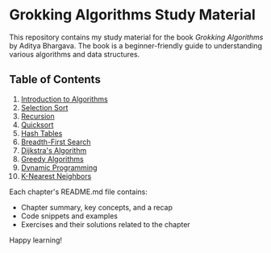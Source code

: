 # Grokking Algorithms Study Material

This repository contains my study material for the book _Grokking Algorithms_ by Aditya Bhargava. The book is a beginner-friendly guide to understanding various algorithms and data structures.

## Table of Contents

1. [Introduction to Algorithms](./Chapter01/README.md)
2. [Selection Sort](./Chapter02/README.md)
3. [Recursion](./Chapter03/README.md)
4. [Quicksort](./Chapter04/README.md)
5. [Hash Tables](./Chapter05/README.md)
6. [Breadth-First Search](./Chapter06/README.md)
7. [Dijkstra's Algorithm](./Chapter07/README.md)
8. [Greedy Algorithms](./Chapter08/README.md)
9. [Dynamic Programming](./Chapter09/README.md)
10. [K-Nearest Neighbors](./Chapter10/README.md)

Each chapter's README.md file contains:

- Chapter summary, key concepts, and a recap
- Code snippets and examples
- Exercises and their solutions related to the chapter

Happy learning!
